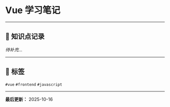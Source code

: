 # Vue 学习笔记

---

## 📝 知识点记录

_待补充..._

---

## 🔖 标签
`#vue` `#frontend` `#javascript`

---

**最后更新：** 2025-10-16

